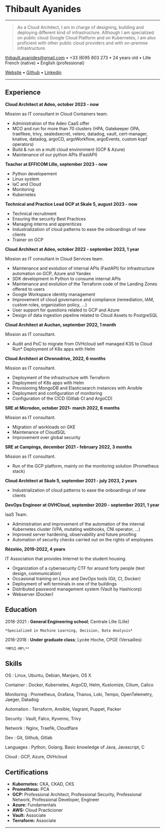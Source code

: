 Thibault Ayanides
============

----

> As a Cloud Architect, I am in charge of designing, building and deploying different kind of infrastructure.
> Although I am specialized on public cloud Google Cloud Platform and on Kubernetes, I am also proficient with other public cloud providers and with on-premise infrastructure.


<thibault.ayanides@gmail.com> • +33 (6)95 803 273 • 24 years old • Lille
French (native) • English (professional)

[Website](https://thibaultserti.github.io) • [Github](https://github.com/thibaultserti) • [Linkedin](https://linkedin.com/in/thibaultayanides)

----

Experience
----------

**Cloud Architect at Adeo, october 2023 - now**

Mission as IT consultant in Cloud Containers team.

* Administration of the Adeo CaaS offer
* MCO and run for more than 70 clusters (HPA, Gatekeeper OPA, traefikee, trivy, sealedsecret, velero, datadog, vault, cert-manager, knative, datadog, argoCD, argoWorkflow, argoEvents, custom kopf operators)
* Build & run on a multi cloud environment (GCP & Azure)
* Maintenance of our python APIs (FastAPI)

**Teacher at EFFICOM Lille, september 2023 - now**

* Python developement
* Linux system
* IaC and Cloud
* Monitoring
* Kubernetes

**Technical and Practice Lead GCP at Skale 5, august 2023 - now**

* Technical recruitment
* Ensuring the security Best Practices
* Managing interns and apprentices
* Industrialization of cloud patterns to ease the onboardings of new clients
* Trainer on GCP

**Cloud Architect at Adeo, october 2022 - september 2023, 1 year**

Mission as IT consultant in Cloud Services team.

* Maintenance and evolution of internal APIs (FastAPI) for infrastructure automation on GCP, Azure and Yandex
* SDK development in Python to consume internal APIs
* Maintenance and evolution of the Terraform code of the Landing Zones offered to users
* Google Workspace identity management
* Improvement of cloud governance and compliance (remediation, IAM, custom roles, organization policy, …)
* User support for questions related to GCP and Azure
* Design of data ingestion pipeline related to Cloud Assets to PostgreSQL

**Cloud Architect at Auchan, september 2022, 1 month**

Mission as IT consultant.

* Audit and PoC to migrate from OVHcloud self managed K3S to Cloud Run* Deployment of K8s apps with Helm

**Cloud Architect at Chronodrive, 2022, 6 months**

Mission as IT consultant.

* Deployment of the infrastructure with Terraform
* Deployment of K8s apps with Helm
* Provisioning MongoDB and Elasticsearch instances with Ansible
* Deployment and configuration of monitoring
* Configuration of the CICD (Gitlab CI and ArgoCD)

**SRE at Microdon, october 2021- march 2022, 6 months**

Mission as IT consultant.

* Migration of workloads on GKE
* Maintenance of CloudSQL
* Improvement over global security

**SRE at Campings, december 2021 - february 2022, 3 months**

Mission as IT consultant.

* Run of the GCP platform, mainly on the monitoring solution (Prometheus stack)

**Cloud Architect at Skale 5, september 2021 - july 2023, 2 years**

* Industrialization of cloud patterns to ease the onboardings of new clients

**DevOps Engineer at OVHCloud, september 2020 - september 2021, 1 year**

IaaS Team.

* Administration and improvement of the automation of the internal Kubernetes cluster (VPA, mutating webhooks, CNI operator, …)
* Improved server hardening, observability and future proofing
* Automation of security checks carried out on the rights of employees

**Rézoléo, 2019-2022, 4 years**

IT Association that provides Internet to the student housing.

* Organization of a cybersecurity CTF for around forty people (test design, communication)
* Occasional training on Linux and DevOps tools (Git, CI, Docker)
* Deployment of wifi terminals in one of the buildings
* Distributed password management system (Vault by Hashicorp)
* Webserver (Docker)

Education
---------

2018-2021
:   **General Engineering school**; Centrale Lille (Lille)

    *Specialized in Machine Learning, Decision, Data Analysis*

2016-2018
:   **Under graduate class**; Lycée Hoche, CPGE (Versailles)

    *MPSI-MP\**


Skills
--------------------

OS
: Linux, Ubuntu, Debian, Manjaro, OS X

Container
: Docker, Kubernetes, ArgoCD, Helm, Kustomize, Cilium, Calico

Monitoring
: Prometheus, Grafana, Thanos, Loki, Tempo, OpenTelemetry, Jaeger, Datadog

Automation
: Terraform, Ansible, Vagrant, Puppet, Packer

Security
: Vault, Falco, Kyverno, Trivy

Network
: Nginx, Traefik, Cloudflare

Dev
: Git, Github, Gitlab

Languages
: Python, Golang. Basic knowledge of Java, Javascript, C

Cloud
: GCP, Azure, OVHcloud

Certifications
----------------------------------------

* **Kubernetes:** CKA, CKAD, CKS
* **Prometheus:** PCA
* **GCP:** Professional Architect, Professional Security, Professional Network, Professional Developer, Engineer
* **Azure:** Fundamentals
* **AWS:** Cloud Practicioner
* **Vault:** Associate
* **Terraform:** Associate

----

